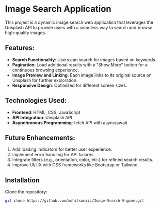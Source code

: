 # Image Search Application
This project is a dynamic image search web application that leverages the Unsplash API to provide users with a seamless way to search and browse high-quality images.
## Features:
* **Search Functionality**: Users can search for images based on keywords.
* **Pagination**: Load additional results with a "Show More" button for a continuous browsing experience.
* **Image Preview and Linking**: Each image links to its original source on Unsplash for further exploration.
* **Responsive Design**: Optimized for different screen sizes.
## Technologies Used:
- **Frontend**: HTML, CSS, JavaScript
- **API Integration**: Unsplash API
- **Asynchronous Programming**: fetch API with async/await
## Future Enhancements:
1. Add loading indicators for better user experience.
2. Implement error handling for API failures.
3. Integrate filters (e.g., orientation, color, etc.) for refined search results.
4. Improve UI/UX with CSS frameworks like Bootstrap or Tailwind.
## Installation
Clone the repository:
```bash 
git clone https://github.com/mohitsoniii/Image-Search-Engine.git
